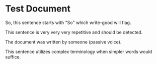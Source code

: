 # Test Document

So, this sentence starts with "So" which write-good will flag.

This sentence is very very very repetitive and should be detected.

The document was written by someone (passive voice).

This sentence utilizes complex terminology when simpler words would suffice.